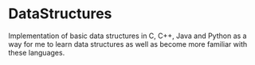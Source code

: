 # DataStructures
Implementation of basic data structures in C, C++, Java and Python as a way for me to learn 
data structures as well as become more familiar with these languages.
